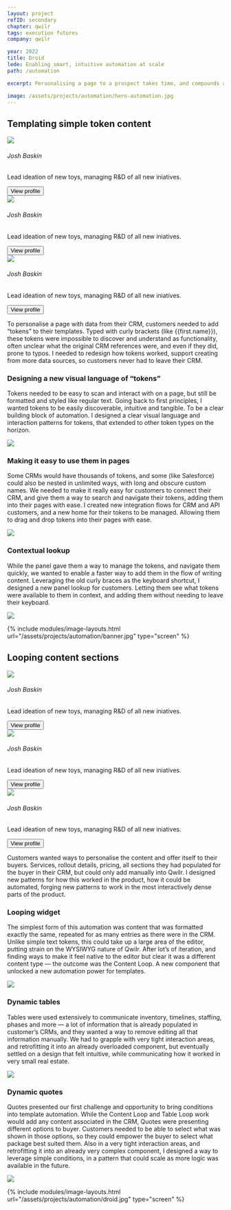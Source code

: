 ```yaml
---
layout: project
refID: secondary
chapter: qwilr
tags: execution futures
company: qwilr

year: 2022
title: Droid
lede: Enabling smart, intuitive automation at scale
path: /automation

excerpt: Personalising a page to a prospect takes time, and compounds as sales teams get larger. Templates in Qwilr were a faster way to personalise pages, pulling in real data from their CRM. The feature initially was impossible to discover though, and when customers did it was brittle and extremely limited. This transformation project fixed that original automation workflow, extended it, and fleshed out a longer term vision for where we needed to go.

image: /assets/projects/automation/hero-automation.jpg
---
```


<section class="tiles center">
    <div>
        <h2>Templating simple token content</h2>
        <div class="collaborators">
            <div class="collaborator">
                <img src="/assets/site/avatar-test.jpg">
                <div class="info">
                    <h6>Josh Baskin</h6>
                    <p>Lead ideation of new toys, managing R&D of all new iniatives.</p>
                    <button class="link-button {{ page.theme }}" onclick="location.href='linkedin.com'">View profile</button>
                </div>
            </div>
            <div class="collaborator">
                <img src="/assets/site/avatar-test.jpg">
                <div class="info">
                    <h6>Josh Baskin</h6>
                    <p>Lead ideation of new toys, managing R&D of all new iniatives.</p>
                    <button class="link-button {{ page.theme }}" onclick="location.href='linkedin.com'">View profile</button>
                </div>
            </div>
            <div class="collaborator">
                <img src="/assets/site/avatar-test.jpg">
                <div class="info">
                    <h6>Josh Baskin</h6>
                    <p>Lead ideation of new toys, managing R&D of all new iniatives.</p>
                    <button class="link-button {{ page.theme }}" onclick="location.href='linkedin.com'">View profile</button>
                </div>
            </div>
        </div>
    </div>
    <div>
        <p>To personalise a page with data from their CRM, customers needed to add “tokens” to their templates. Typed with curly brackets (like {{first.name}}), these tokens were impossible to discover and understand as functionality, often unclear what the original CRM references were, and even if they did, prone to typos. I needed to redesign how tokens worked, support creating from more data sources, so customers never had to leave their CRM.</p>
    </div>
</section>

<section class="pair">
    <div class="smaller">
      <h3>Designing a new visual language of “tokens”</h3>
      <p>
        Tokens needed to be easy to scan and interact with on a page, but still be formatted and styled like regular text. Going back to first principles, I wanted tokens to be easily discoverable,  intuitive and tangible. To be a clear building block of automation. I designed a clear visual language and interaction patterns for tokens, that extended to other token types on the horizon. 
      </p>
    </div>
    <img class="bigger" src="/assets/projects/automation/tokens.jpg">
</section>

<section class="pair">
    <div class="smaller reversed">
      <h3>Making it easy to use them in pages</h3>
      <p>
        Some CRMs would have thousands of tokens, and some (like Salesforce) could also be nested in unlimited ways, with long and obscure custom names. We needed to make it really easy for customers to connect their CRM, and give them a way to search and navigate their tokens, adding them into their pages with ease. I created new integration flows for CRM and API customers, and a new home for their tokens to be managed. Allowing them to drag and drop tokens into their pages with ease. 
      </p>
    </div>
    <img class="bigger" src="/assets/projects/automation/panel.jpg">
</section>

<section class="pair">
    <div class="smaller">
      <h3>Contextual lookup</h3>
      <p>
        While the panel gave them a way to manage the tokens, and navigate them quickly, we wanted to enable a faster way to add them in the flow of writing content. Leveraging the old curly braces as the keyboard shortcut, I designed a new panel lookup for customers. Letting them see what tokens were available to them in context, and adding them without needing to leave their keyboard. 
      </p>
    </div>
    <img class="bigger" src="/assets/projects/automation/lookup.jpg">
</section>

{% include modules/image-layouts.html url="/assets/projects/automation/banner.jpg" type="screen" %}

<section class="tiles center">
    <div>
        <h2>Looping content sections</h2>
        <div class="collaborators">
            <div class="collaborator">
                <img src="/assets/site/dom-profile.jpg">
                <div class="info">
                    <h6>Josh Baskin</h6>
                    <p>Lead ideation of new toys, managing R&D of all new iniatives.</p>
                    <button class="link-button {{ page.theme }}" onclick="location.href='linkedin.com'">View profile</button>
                </div>
            </div>
            <div class="collaborator">
                <img src="/assets/site/dom-profile.jpg">
                <div class="info">
                    <h6>Josh Baskin</h6>
                    <p>Lead ideation of new toys, managing R&D of all new iniatives.</p>
                    <button class="link-button {{ page.theme }}" onclick="location.href='linkedin.com'">View profile</button>
                </div>
            </div>
            <div class="collaborator">
                <img src="/assets/site/dom-profile.jpg">
                <div class="info">
                    <h6>Josh Baskin</h6>
                    <p>Lead ideation of new toys, managing R&D of all new iniatives.</p>
                    <button class="link-button {{ page.theme }}" onclick="location.href='linkedin.com'">View profile</button>
                </div>
            </div>
        </div>
    </div>
    <div>
        <p>Customers wanted ways to personalise the content and offer itself to their buyers. Services, rollout details, pricing, all sections they had populated for the buyer in their CRM, but could only add manually into Qwilr. I designed new patterns for how this worked in the product, how it could be automated, forging new patterns to work in the most interactively dense parts of the product.</p>
    </div>
</section>

<section class="pair">
    <div class="smaller">
      <h3>Looping widget</h3>
      <p>
        The simplest form of this automation was content that was formatted exactly the same, repeated for as many entries as there were in the CRM. Unlike simple text tokens, this could take up a large area of the editor, putting strain on the WYSIWYG nature of Qwilr. After lot’s of iteration, and finding ways to make it feel native to the editor but clear it was a different content type — the outcome was the Content Loop. A new component that unlocked a new automation power for templates.
      </p>
    </div>
    <img class="bigger" src="/assets/projects/automation/looping.jpg">
</section>

<section class="pair">
    <div class="smaller reversed">
      <h3>Dynamic tables</h3>
      <p>
        Tables were used extensively to communicate inventory, timelines, staffing, phases and more — a lot of information that is already populated in customer’s CRMs, and they wanted a way to remove editing all that information manually. We had to grapple with very tight interaction areas, and retrofitting it into an already overloaded component, but eventually settled on a design that felt intuitive, while communicating how it worked in very small real estate.
      </p>
    </div>
    <img class="bigger" src="/assets/projects/automation/tables.jpg">
</section>

<section class="pair">
    <div class="smaller">
      <h3>Dynamic quotes</h3>
      <p>
        Quotes presented our first challenge and opportunity to bring conditions into template automation. While the Content Loop and Table Loop work would add any content associated in the CRM, Quotes were presenting different options to buyer. Customers needed to be able to select what was shown in those options, so they could empower the buyer to select what package best suited them. Also in a very tight interaction areas, and retrofitting it into an already very complex component, I designed a way to leverage simple conditions, in a pattern that could scale as more logic was available in the future. 
      </p>
    </div>
    <img class="bigger" src="/assets/projects/automation/quote.jpg">
</section>

{% include modules/image-layouts.html url="/assets/projects/automation/droid.jpg" type="screen" %}
